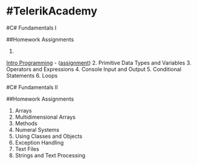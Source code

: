 #TelerikAcademy
==============

#C# Fundamentals I

##Homework Assignments

1. <a href="../../../TelerikAcademy/tree/master/C%23%20Fundamentals%20I/Homework%20Assignments/1.%20Intro%20Programming">
Intro Programming</a> -
(<a href="../../../TelerikAcademy/tree/master/C%23%20Fundamentals%20I/Homework%20Assignments/1.%20Intro%20Programming/README.md">assignment</a>)
2. Primitive Data Types and Variables
3. Operators and Expressions
4. Console Input and Output
5. Conditional Statements
6. Loops

#C# Fundamentals II

##Homework Assignments
    
1. Arrays
2. Multidimensional Arrays
3. Methods
4. Numeral Systems
5. Using Classes and Objects
6. Exception Handling
7. Text Files
8. Strings and Text Processing

  
